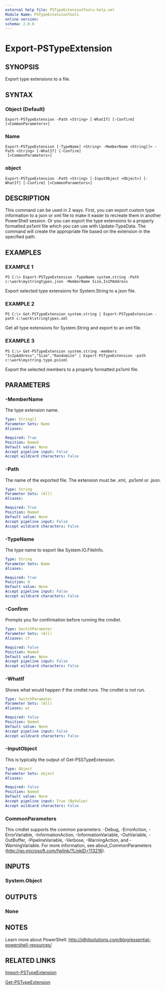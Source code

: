 ```yaml
---
external help file: PSTypeExtensionTools-help.xml
Module Name: PSTypeExtensionTools
online version: 
schema: 2.0.0
---
```


# Export-PSTypeExtension

## SYNOPSIS
Export type extensions to a file.

## SYNTAX

### Object (Default)
```
Export-PSTypeExtension -Path <String> [-WhatIf] [-Confirm] [<CommonParameters>]
```

### Name
```
Export-PSTypeExtension [-TypeName] <String> -MemberName <String[]> -Path <String> [-WhatIf] [-Confirm]
 [<CommonParameters>]
```

### object
```
Export-PSTypeExtension -Path <String> [-InputObject <Object>] [-WhatIf] [-Confirm] [<CommonParameters>]
```

## DESCRIPTION
This command can be used in 2 ways. First, you can export custom type information to a json or xml file to make it easier to recreate them in another PowerShell session. Or you can export the type extensions to a properly formatted ps1xml file which you can use with Update-TypeData. The command will create the appropriate file based on the extension in the specified path.

## EXAMPLES

### EXAMPLE 1
```
PS C:\> Export-PSTypeExtension -TypeName system.string -Path c:\work\mystringtypes.json -MemberName Size,IsIPAddress
```

Export selected type extensions for System.String to a json file.

### EXAMPLE 2
```
PS C:\> Get-PSTypeExtension system.string | Export-PSTypeExtension -path c:\work\stringtypes.xml
```

Get all type extensions for System.String and export to an xml file.

### EXAMPLE 3
```
PS C:\> Get-PSTypeExtension system.string -members "IsIpAddress","Size","Randomize" | Export-PSTypeExtension -path c:\work\mystring.type.ps1xml
```

Export the selected members to a properly formatted ps1xml file.
## PARAMETERS

### -MemberName
The type extension name.

```yaml
Type: String[]
Parameter Sets: Name
Aliases: 

Required: True
Position: Named
Default value: None
Accept pipeline input: False
Accept wildcard characters: False
```

### -Path
The name of the exported file. The extension must be .xml, .ps1xml or .json.

```yaml
Type: String
Parameter Sets: (All)
Aliases: 

Required: True
Position: Named
Default value: None
Accept pipeline input: False
Accept wildcard characters: False
```

### -TypeName
The type name to export like System.IO.FileInfo.

```yaml
Type: String
Parameter Sets: Name
Aliases: 

Required: True
Position: 0
Default value: None
Accept pipeline input: False
Accept wildcard characters: False
```

### -Confirm
Prompts you for confirmation before running the cmdlet.

```yaml
Type: SwitchParameter
Parameter Sets: (All)
Aliases: cf

Required: False
Position: Named
Default value: None
Accept pipeline input: False
Accept wildcard characters: False
```

### -WhatIf
Shows what would happen if the cmdlet runs. The cmdlet is not run.

```yaml
Type: SwitchParameter
Parameter Sets: (All)
Aliases: wi

Required: False
Position: Named
Default value: None
Accept pipeline input: False
Accept wildcard characters: False
```

### -InputObject
This is typically the output of Get-PSSTypeExtension.

```yaml
Type: Object
Parameter Sets: object
Aliases: 

Required: False
Position: Named
Default value: None
Accept pipeline input: True (ByValue)
Accept wildcard characters: False
```

### CommonParameters
This cmdlet supports the common parameters: -Debug, -ErrorAction, -ErrorVariable, -InformationAction, -InformationVariable, -OutVariable, -OutBuffer, -PipelineVariable, -Verbose, -WarningAction, and -WarningVariable. For more information, see about_CommonParameters (http://go.microsoft.com/fwlink/?LinkID=113216).

## INPUTS

### System.Object

## OUTPUTS

### None

## NOTES
Learn more about PowerShell: http://jdhitsolutions.com/blog/essential-powershell-resources/

## RELATED LINKS

[Import-PSTypeExtension]()

[Get-PSTypeExtension]()
